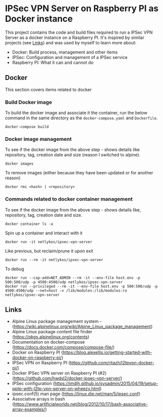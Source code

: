 # IPSec VPN Server on Raspberry PI as Docker instance

This project contains the code and build files required to run a IPSec VPN Server as a docker instance on a Raspberry PI. It's inspired by similar projects (see [Links](#Links)) and was used by myself to learn more about:
- Docker: Build process, management and other items
- IPSec: Configuration and management of a IPSec service
- Raspberry PI: What it can and cannot do

## Docker
This section covers items related to docker

### Build Docker image
To build the docker image and associate it the container, run the below command in the same directory as the ``docker-compose.yaml`` and ``Dockerfile``.

```
docker-compose build
```

### Docker image management
To see if the docker image from the above step - shows details like repository, tag, creation date and size (reason I switched to alpine).
```
docker images
```

To remove images (either because they have been updated or for another reason)
```
docker rmi <hash> | <repository>
```

### Commands related to docker container management
To see if the docker image from the above step - shows details like, repository, tag, creation date and size.
```
docker container ls -a
```

Spin up a container and interact with it
```
docker run -it netlykos/ipsec-vpn-server
```

Like previous, but reclaim/prune it upon exit
```
docker run --rm -it netlykos/ipsec-vpn-server
```

To debug
```
docker run --cap-add=NET_ADMIN --rm -it --env-file host.env -p 500:500/udp -p 4500:4500/udp netlykos/ipsec-vpn-server
docker run --privileged --rm -it --env-file host.env -p 500:500/udp -p 4500:4500/udp --net=host -v /lib/modules:/lib/modules:ro netlykos/ipsec-vpn-server
```


## Links
- Alpine Linux package management system - (https://wiki.alpinelinux.org/wiki/Alpine_Linux_package_management)
- Alpine Linux package content file finder (https://pkgs.alpinelinux.org/contents)
- Documentation on docker-compose (https://docs.docker.com/compose/compose-file/)
- Docker on Raspberry PI (https://blog.alexellis.io/getting-started-with-docker-on-raspberry-pi/)
- IPSec VPN on Raspberry PI (https://github.com/ritazh/l2tpvpn-docker-pi/)
- Docker IPSec VPN server on Raspberry PI (#2) (https://github.com/hwdsl2/docker-ipsec-vpn-server/)
- IPSec configuration (https://imdjh.github.io/sysadmin/2015/04/19/setup-pptp-with-l2tp-vpn-server-on-wheezy.html)
- ipsec.conf(5) man page (https://linux.die.net/man/5/ipsec.conf)
- Associative arrays in bash (https://www.artificialworlds.net/blog/2012/10/17/bash-associative-array-examples/)
